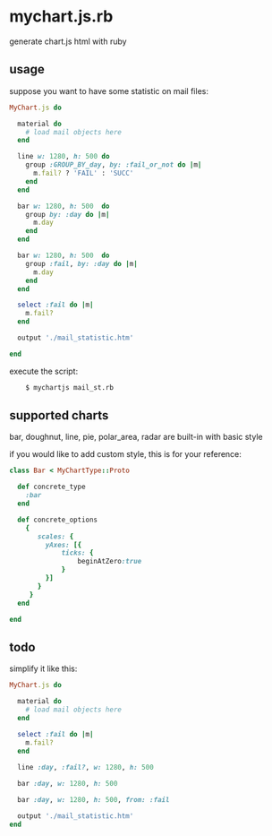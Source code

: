 # mychart.js.rb

generate chart.js html with ruby

## usage

suppose you want to have some statistic on mail files:

```ruby
MyChart.js do

  material do
    # load mail objects here
  end

  line w: 1280, h: 500 do
    group :GROUP_BY_day, by: :fail_or_not do |m|
      m.fail? ? 'FAIL' : 'SUCC'
    end
  end

  bar w: 1280, h: 500  do
    group by: :day do |m|
      m.day
    end
  end

  bar w: 1280, h: 500  do
    group :fail, by: :day do |m|
      m.day
    end
  end

  select :fail do |m|
    m.fail?
  end

  output './mail_statistic.htm'

end
```

execute the script:

```sh
    $ mychartjs mail_st.rb
```

## supported charts

bar, doughnut, line, pie, polar_area, radar are built-in with basic style

if you would like to add custom style, this is for your reference:

```ruby
class Bar < MyChartType::Proto

  def concrete_type
    :bar
  end

  def concrete_options
    {
       scales: {
         yAxes: [{
             ticks: {
                 beginAtZero:true
             }
         }]
       }
     }
  end

end
```

## todo

simplify it like this:

```ruby
MyChart.js do

  material do
    # load mail objects here
  end

  select :fail do |m|
    m.fail?
  end
  
  line :day, :fail?, w: 1280, h: 500

  bar :day, w: 1280, h: 500

  bar :day, w: 1280, h: 500, from: :fail

  output './mail_statistic.htm'
end
```
